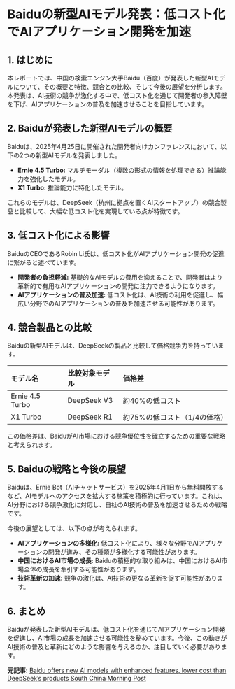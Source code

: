 # Baiduの新型AIモデル発表：低コスト化でAIアプリケーション開発を加速

## 1. はじめに

本レポートでは、中国の検索エンジン大手Baidu（百度）が発表した新型AIモデルについて、その概要と特徴、競合との比較、そして今後の展望を分析します。本発表は、AI技術の競争が激化する中で、低コスト化を通じて開発者の参入障壁を下げ、AIアプリケーションの普及を加速させることを目指しています。

## 2. Baiduが発表した新型AIモデルの概要

Baiduは、2025年4月25日に開催された開発者向けカンファレンスにおいて、以下の2つの新型AIモデルを発表しました。

* **Ernie 4.5 Turbo:** マルチモーダル（複数の形式の情報を処理できる）推論能力を強化したモデル。
* **X1 Turbo:** 推論能力に特化したモデル。

これらのモデルは、DeepSeek（杭州に拠点を置くAIスタートアップ）の競合製品と比較して、大幅な低コスト化を実現している点が特徴です。

## 3. 低コスト化による影響

BaiduのCEOであるRobin Li氏は、低コスト化がAIアプリケーション開発の促進に繋がると述べています。

* **開発者の負担軽減:** 基礎的なAIモデルの費用を抑えることで、開発者はより革新的で有用なAIアプリケーションの開発に注力できるようになります。
* **AIアプリケーションの普及加速:** 低コスト化は、AI技術の利用を促進し、幅広い分野でのAIアプリケーションの普及を加速させる可能性があります。

## 4. 競合製品との比較

Baiduの新型AIモデルは、DeepSeekの製品と比較して価格競争力を持っています。

| モデル名 | 比較対象モデル | 価格差 |
| :---------------- | :------------- | :--------------------------------------- |
| Ernie 4.5 Turbo | DeepSeek V3 | 約40%の低コスト |
| X1 Turbo | DeepSeek R1 | 約75%の低コスト（1/4の価格） |

この価格差は、BaiduがAI市場における競争優位性を確立するための重要な戦略と考えられます。

## 5. Baiduの戦略と今後の展望

Baiduは、Ernie Bot（AIチャットサービス）を2025年4月1日から無料開放するなど、AIモデルへのアクセスを拡大する施策を積極的に行っています。これは、AI分野における競争激化に対応し、自社のAI技術の普及を加速させるための戦略です。

今後の展望としては、以下の点が考えられます。

* **AIアプリケーションの多様化:** 低コスト化により、様々な分野でAIアプリケーションの開発が進み、その種類が多様化する可能性があります。
* **中国におけるAI市場の成長:** Baiduの積極的な取り組みは、中国におけるAI市場全体の成長を牽引する可能性があります。
* **技術革新の加速:** 競争の激化は、AI技術の更なる革新を促す可能性があります。

## 6. まとめ

Baiduが発表した新型AIモデルは、低コスト化を通じてAIアプリケーション開発を促進し、AI市場の成長を加速させる可能性を秘めています。今後、この動きがAI技術の普及と革新にどのような影響を与えるのか、注目していく必要があります。


**元記事:** [Baidu offers new AI models with enhanced features, lower cost than DeepSeek’s products South China Morning Post](https://www.scmp.com/tech/big-tech/article/3307953/baidu-offers-new-ai-models-enhanced-features-lower-cost-deepseeks-products)